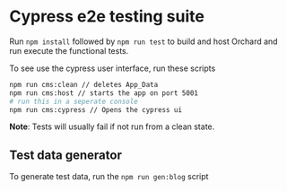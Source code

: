 # Cypress e2e testing suite

Run `npm install` followed by `npm run test` to build and host Orchard and run execute the functional tests.

To see use the cypress user interface, run these scripts
```bash
npm run cms:clean // deletes App_Data
npm run cms:host // starts the app on port 5001
# run this in a seperate console
npm run cms:cypress // Opens the cypress ui
```

**Note**: Tests will usually fail if not run from a clean state.

## Test data generator

To generate test data, run the `npm run gen:blog` script
